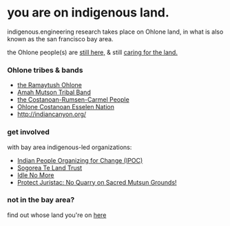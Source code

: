 # you are on indigenous land.

indigenous.engineering research takes place on Ohlone land, in what is also known as the san francisco bay area.

the Ohlone people(s) are [still here,](https://sogoreate-landtrust.com/) & still [caring for the land.](https://sogoreate-landtrust.com/our-vision/)

### Ohlone tribes & bands

* [the Ramaytush Ohlone](http://www.ramaytush.com/)
* [Amah Mutson Tribal Band](http://amahmutsun.org/)
* [the Costanoan-Rumsen-Carmel People](http://crc.nativeweb.org/)
* [Ohlone Costanoan Esselen Nation](http://ohlonecostanoanesselennation.org/)
* <http://indiancanyon.org/>

### get involved 

with bay area indigenous-led organizations:

* [Indian People Organizing for Change (IPOC)](http://ipocshellmoundwalk.homestead.com/)
* [Sogorea Te Land Trust](https://sogoreate-landtrust.com/)
* [Idle No More](http://www.idlenomoresfbay.org/)
* [Protect Juristac: No Quarry on Sacred Mutsun Grounds!](http://www.protectjuristac.org/)

### not in the bay area? 

find out whose land you're on [here](https://native-land.ca/)

